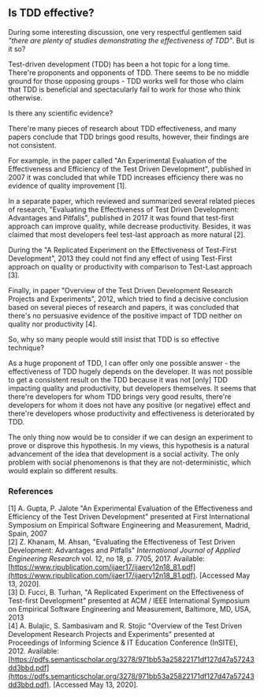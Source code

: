 ## Is TDD effective?

During some interesting discussion, one very respectful gentlemen said *"there are plenty of studies demonstrating the effectiveness of TDD"*. But is it so?

Test-driven development (TDD) has been a hot topic for a long time. There're proponents and opponents of TDD. There seems to be no middle ground for those opposing groups - TDD works well for those who claim that TDD is beneficial and spectacularly fail to work for those who think otherwise.

Is there any scientific evidence?

There're many pieces of research about TDD effectiveness, and many papers conclude that TDD brings good results, however, their findings are not consistent.

For example, in the paper called "An Experimental Evaluation of the Effectiveness and Efficiency of the Test Driven Development", published in 2007 it was concluded that while TDD increases efficiency there was no evidence of quality improvement [1].

In a separate paper, which reviewed and summarized several related pieces of research, "Evaluating the Effectiveness of Test Driven Development: Advantages and Pitfalls", published in 2017 it was found that test-first approach can improve quality, while decrease productivity. Besides, it was claimed that most developers feel test-last approach as more natural [2].

During the "A Replicated Experiment on the Effectiveness of Test-First Development", 2013 they could not find any effect of using Test-First approach on quality or productivity with comparison to Test-Last approach [3]. 

Finally, in paper "Overview of the Test Driven Development  Research Projects and Experiments", 2012, which tried to find a decisive conclusion based on several pieces of research and papers, it was concluded that there's no persuasive evidence of the positive impact of TDD neither on quality nor productivity [4].

So, why so many people would still insist that TDD is so effective technique?

As a huge proponent of TDD, I can offer only one possible answer - the effectiveness of TDD hugely depends on the developer. It was not possible to get a consistent result on the TDD because it was not [only] TDD impacting quality and productivity, but developers themselves. It seems that there're developers for whom TDD brings very good results, there're developers for whom it does not have any positive (or negative) effect and there're developers whose productivity and effectiveness is deteriorated by TDD.

The only thing now would be to consider if we can design an experiment to prove or disprove this hypothesis. In my views, this hypothesis is a natural advancement of the idea that development is a social activity. The only problem with social phenomenons is that they are not-deterministic, which would explain so different results.

### References

[1] A. Gupta, P. Jalote "An Experimental Evaluation of the Effectiveness and Efficiency of the Test Driven Development" presented at First International Symposium on Empirical Software Engineering and Measurement, Madrid, Spain, 2007  
[2] Z. Khanam, M. Ahsan, "Evaluating the Effectiveness of Test Driven Development: Advantages and Pitfalls" *International Journal of Applied Engineering Research*  vol. 12, no 18, p. 7705, 2017. Available: [https://www.ripublication.com/ijaer17/ijaerv12n18_81.pdf](https://www.ripublication.com/ijaer17/ijaerv12n18_81.pdf). [Accessed May 13, 2020].  
[3] D. Fucci, B. Turhan, "A Replicated Experiment on the Effectiveness of Test-first Development" presented at  ACM / IEEE International Symposium on Empirical Software Engineering and Measurement, Baltimore, MD, USA, 2013  
[4] A. Bulajic, S. Sambasivam and R. Stojic "Overview of the Test Driven Development Research Projects and Experiments" presented at Proceedings of Informing Science & IT Education Conference (InSITE), 2012. Available: [https://pdfs.semanticscholar.org/3278/971bb53a25822171df127d47a57243dd3bbd.pdf](https://pdfs.semanticscholar.org/3278/971bb53a25822171df127d47a57243dd3bbd.pdf). [Accessed May 13, 2020].  

